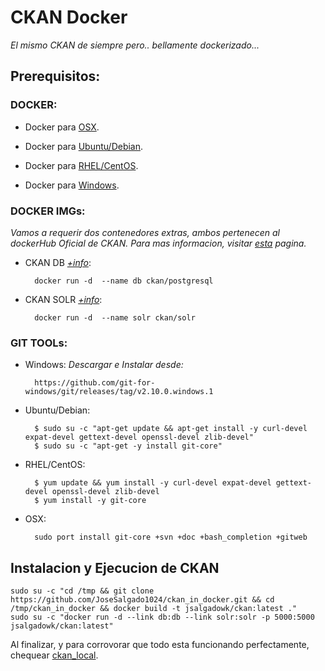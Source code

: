 # CKAN Docker
_El mismo CKAN de siempre pero.. bellamente dockerizado..._

## Prerequisitos:

### DOCKER:

+ Docker para [OSX](https://github.com/JoseSalgado1024/ckan_in_docker/blob/master/utiles/docker_osx.md).

+ Docker para [Ubuntu/Debian](https://github.com/JoseSalgado1024/ckan_in_docker/blob/master/utiles/docker_Ubuntu-Debian.md).

+ Docker para [RHEL/CentOS](https://github.com/JoseSalgado1024/ckan_in_docker/blob/master/utiles/docker_rhel-centos.md).

+ Docker para [Windows](https://github.com/JoseSalgado1024/ckan_in_docker/blob/master/utiles/docker_windows.md).


### DOCKER IMGs:

_Vamos a requerir dos contenedores extras, ambos pertenecen al dockerHub Oficial de CKAN. Para mas informacion, visitar [esta](https://hub.docker.com/u/ckan/) pagina._

+ CKAN DB _[+info](https://hub.docker.com/r/ckan/postgresql/)_:

		docker run -d  --name db ckan/postgresql 	


+ CKAN SOLR _[+info](https://hub.docker.com/r/ckan/solr/)_:

		docker run -d  --name solr ckan/solr 	


### GIT TOOLs:
	
+ Windows:
_Descargar e Instalar desde:_

		https://github.com/git-for-windows/git/releases/tag/v2.10.0.windows.1

+ Ubuntu/Debian:

		$ sudo su -c "apt-get update && apt-get install -y curl-devel expat-devel gettext-devel openssl-devel zlib-devel"
		$ sudo su -c "apt-get -y install git-core"

+ RHEL/CentOS:

		$ yum update && yum install -y curl-devel expat-devel gettext-devel openssl-devel zlib-devel
		$ yum install -y git-core

+ OSX:

		sudo port install git-core +svn +doc +bash_completion +gitweb


## Instalacion y Ejecucion de CKAN

	sudo su -c "cd /tmp && git clone https://github.com/JoseSalgado1024/ckan_in_docker.git && cd /tmp/ckan_in_docker && docker build -t jsalgadowk/ckan:latest ."
	sudo su -c "docker run -d --link db:db --link solr:solr -p 5000:5000 jsalgadowk/ckan:latest"


Al finalizar, y para corrovorar que todo esta funcionando perfectamente, chequear [ckan_local](http://localhost:5000).